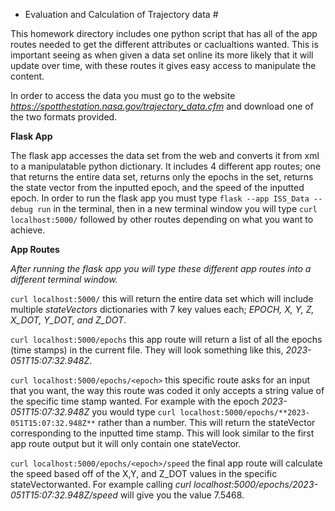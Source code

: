 
* Evaluation and Calculation of Trajectory data #

This homework directory includes one python script that has all of the app
routes needed to get the different attributes or caclualtions wanted. This is
important seeing as when given a data set online its more likely that it will
update over time, with these routes it gives easy access to manipulate the
content.

In order to access the data you must go to the website *https://spotthestation.nasa.gov/trajectory_data.cfm* and download one of the two formats provided.

**Flask App**

The flask app accesses the data set from the web and converts it from xml to a 
manipulatable python dictionary. It includes 4 different app routes; one that 
returns the entire data set, returns only the epochs in the set, returns the
state vector from the inputted epoch, and the speed of the inputted epoch.
In order to run the flask app you must type `flask --app ISS_Data --debug run`
in the terminal, then in a new terminal window you will type `curl localhost:5000/` 
followed by other routes depending on what you want to achieve.

**App Routes**

*After running the flask app you will type these different app routes into a different terminal window.*

`curl localhost:5000/` this will return the entire data set which will include multiple *stateVectors* dictionaries with 7 key values each; *EPOCH, X, Y, Z, X_DOT, Y_DOT, and Z_DOT*.

`curl localhost:5000/epochs` this app route will return a list of all the epochs (time stamps) in the current file. They will look something like this, *2023-051T15:07:32.948Z*.

`curl localhost:5000/epochs/<epoch>` this specific route asks for an input that you want, the way this route was coded it only accepts a string value of the specific time stamp wanted. For example with the epoch *2023-051T15:07:32.948Z* you would type `curl localhost:5000/epochs/**2023-051T15:07:32.948Z**` rather than a number. This will return the stateVector corresponding to the inputted time stamp. This will look similar to the first app route output but it will only contain one stateVector.

`curl localhost:5000/epochs/<epoch>/speed` the final app route will calculate the speed based off of the X,Y, and Z_DOT values in the specific stateVectorwanted. For example calling *curl localhost:5000/epochs/2023-051T15:07:32.948Z/speed* will give you the value 7.5468. 
